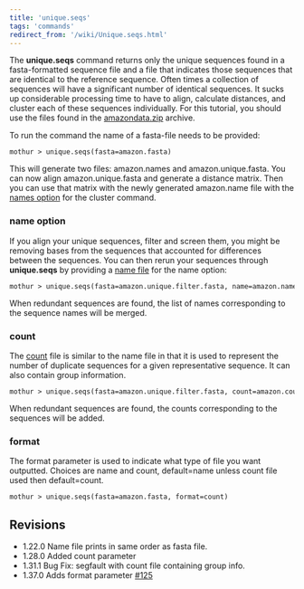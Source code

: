 ```yaml
---
title: 'unique.seqs'
tags: 'commands'
redirect_from: '/wiki/Unique.seqs.html'
---
```

The **unique.seqs** command returns only the
unique sequences found in a fasta-formatted sequence file and a file
that indicates those sequences that are identical to the reference
sequence. Often times a collection of sequences will have a significant
number of identical sequences. It sucks up considerable processing time
to have to align, calculate distances, and cluster each of these
sequences individually. For this tutorial, you should use the files
found in the [ amazondata.zip](https://mothur.s3.us-east-2.amazonaws.com/wiki/amazondata.zip) archive.

To run the command the name of a fasta-file needs to be provided:

    mothur > unique.seqs(fasta=amazon.fasta)

This will generate two files: amazon.names and amazon.unique.fasta. You
can now align amazon.unique.fasta and generate a distance matrix. Then
you can use that matrix with the newly generated amazon.name file with
the [names option](/wiki/cluster#name) for the cluster command.


### name option

If you align your unique sequences, filter and screen them, you might be
removing bases from the sequences that accounted for differences between
the sequences. You can then rerun your sequences through **unique.seqs** by
providing a [name file](/wiki/name_file) for the name option:

    mothur > unique.seqs(fasta=amazon.unique.filter.fasta, name=amazon.names)

When redundant sequences are found, the list of names corresponding to
the sequence names will be merged.

### count

The [ count](/wiki/Count_File) file is similar to the name file in
that it is used to represent the number of duplicate sequences for a
given representative sequence. It can also contain group information.

    mothur > unique.seqs(fasta=amazon.unique.filter.fasta, count=amazon.count_table)

When redundant sequences are found, the counts corresponding to the
sequences will be added.

### format

The format parameter is used to indicate what type of file you want
outputted. Choices are name and count, default=name unless count file
used then default=count.

    mothur > unique.seqs(fasta=amazon.fasta, format=count)

## Revisions

-   1.22.0 Name file prints in same order as fasta file.
-   1.28.0 Added count parameter
-   1.31.1 Bug Fix: segfault with count file containing group info.
-   1.37.0 Adds format parameter
    [\#125](https://github.com/mothur/mothur/issues/125)

